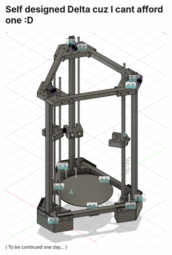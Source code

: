 # Self designed Delta cuz I cant afford one :D
![Delta](README\Delta.png)
( To be continued one day... )